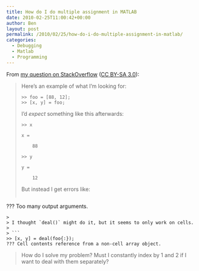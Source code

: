 ```yaml
---
title: How do I do multiple assignment in MATLAB
date: 2010-02-25T11:00:42+00:00
author: Ben
layout: post
permalink: /2010/02/25/how-do-i-do-multiple-assignment-in-matlab/
categories:
  - Debugging
  - Matlab
  - Programming
---
```

From [my question on StackOverflow](http://stackoverflow.com/questions/2337126/how-do-i-do-multiple-assignment-in-matlab) ([CC BY-SA 3.0](http://creativecommons.org/licenses/by-sa/3.0/)):

> Here&#8217;s an example of what I&#8217;m looking for:
> 
>     >> foo = [88, 12];
>     >> [x, y] = foo;
> 
> I&#8217;d _expect_ something like this afterwards:
> 
>     >> x
>     
>     x =
>     
>         88
>     
>     >> y
>     
>     y =
>     
>         12
> 
> But instead I get errors like:
> 
> ```
??? Too many output arguments.
```
> 
> I thought `deal()` might do it, but it seems to only work on cells.
> 
> ```
>> [x, y] = deal(foo{:});
??? Cell contents reference from a non-cell array object.
```
> 
> How do I solve my problem? Must I constantly index by 1 and 2 if I want to deal with them separately?